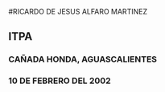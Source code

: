 #RICARDO DE JESUS ALFARO MARTINEZ
## ITPA
### CAÑADA HONDA, AGUASCALIENTES 
### 10 DE FEBRERO DEL 2002